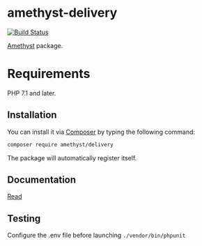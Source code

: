# amethyst-delivery

[![Build Status](https://travis-ci.org/amethyst-php/delivery.svg?branch=master)](https://travis-ci.org/amethyst-php/delivery)

[Amethyst](https://github.com/amethyst-php/amethyst) package.

# Requirements

PHP 7.1 and later.

## Installation

You can install it via [Composer](https://getcomposer.org/) by typing the following command:

```bash
composer require amethyst/delivery
```

The package will automatically register itself.

## Documentation

[Read](docs/index.md)

## Testing

Configure the .env file before launching `./vendor/bin/phpunit`
